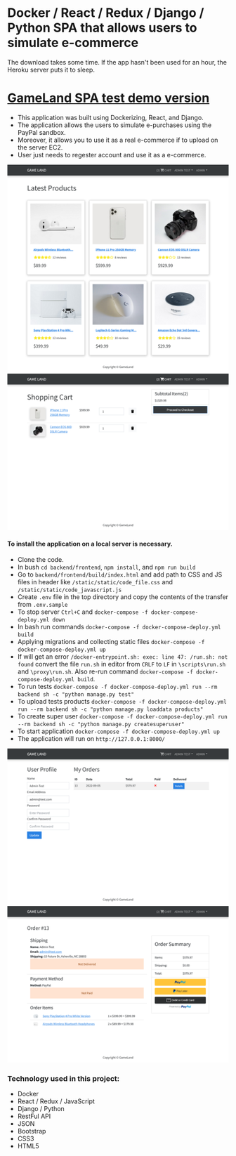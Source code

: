 # Docker / React / Redux / Django / Python SPA that allows users to simulate e-commerce
The download takes some time. If the app hasn't been used for an hour, the Heroku server puts it to sleep.
# [GameLand SPA test demo version](http://ec2-34-232-52-170.compute-1.amazonaws.com/)

- This application was built using Dockerizing, React, and Django. 
- The application allows the users to simulate e-purchases using the PayPal sandbox. 
- Moreover, it allows you to use it as a real e-commerce if to upload on the server EC2. 
- User just needs to regester account and use it as a e-commerce.

<img src="https://raw.githubusercontent.com/Spartak-Belov-Floresku/react_django_docker_project/main/images/first_screen.png">

<img src="https://raw.githubusercontent.com/Spartak-Belov-Floresku/react_django_docker_project/main/images/second_screen.png">

#### To install the application on a local server is necessary.
- Clone the code.
- In bush ```cd backend/frontend```, ```npm install```, and ```npm run build```
- Go to ```backend/frontend/build/index.html``` and add path to CSS and JS files in header like ```/static/static/code_file.css``` and ```/static/static/code_javascript.js```
- Create ```.env``` file in the top directory and copy the contents of the transfer from ```.env.sample```
- To stop server ```Ctrl+C``` and ```docker-compose -f docker-compose-deploy.yml down```
- In bash run commands ```docker-compose -f docker-compose-deploy.yml build``` 
- Applying migrations and collecting static files ```docker-compose -f docker-compose-deploy.yml up```
- If will get an error ```/docker-entrypoint.sh: exec: line 47: /run.sh: not found``` convert the file ```run.sh``` in editor from ```CRLF``` to ```LF``` in ```\scripts\run.sh``` and ```\proxy\run.sh```. Also re-run command ```docker-compose -f docker-compose-deploy.yml build```.
- To run tests ```docker-compose -f docker-compose-deploy.yml run --rm backend sh -c "python manage.py test"```
- To upload tests products ```docker-compose -f docker-compose-deploy.yml run --rm backend sh -c "python manage.py loaddata products"```
- To create super user ```docker-compose -f docker-compose-deploy.yml run --rm backend sh -c "python manage.py createsuperuser"```
- To start application ```docker-compose -f docker-compose-deploy.yml up```
- The application will run on ```http://127.0.0.1:8000/```

<img src="https://raw.githubusercontent.com/Spartak-Belov-Floresku/react_django_docker_project/main/images/third_screen.png">

<img src="https://raw.githubusercontent.com/Spartak-Belov-Floresku/react_django_docker_project/main/images/fourth_screen.png">

### Technology used in this project:
- Docker
- React / Redux / JavaScript
- Django / Python
- RestFul API
- JSON
- Bootstrap
- CSS3
- HTML5
